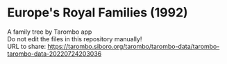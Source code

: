 # Europe's Royal Families (1992)
A family tree by Tarombo app  
Do not edit the files in this repository manually!  
URL to share: https://tarombo.siboro.org/tarombo/tarombo-data/tarombo-tarombo-data-20220724203036
